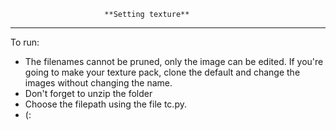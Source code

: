                          **Setting texture**
---

To run:
  * The filenames cannot be pruned, only the image can be edited. If you're going    to make your texture pack, clone the default and change the images without changing the name.
  * Don't forget to unzip the folder
  * Choose the filepath using the file tc.py.
  * (:
